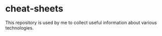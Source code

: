 # cheat-sheets

This repository is used by me to collect useful information about various technologies.
